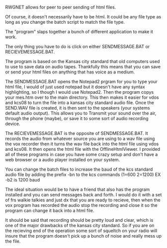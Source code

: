 RWGNET allows for peer to peer sending of html files.

Of course, it doesn't necessarily have to be html.
It could be any file type as long as you change the batch script to match the file type.

The "program" slaps together a bunch of different application to make it work.

The only thing you have to do is click on either SENDMESSAGE.BAT or RECIEVEMESSAGE.BAT.

The program is based on the Kansas city standard that old computers used to use to save data on audio tapes. 
Thankfully this means that you can save or send your html files on anything that has voice as a medium.

The SENDMESSAGE.BAT opens the Notepad2 prgram for you to type your html file, I would of just used notepad but 
it doesn't have any syntax highlighting, so I though I would use Notepad2. Then the program copys your mes.htm over
to the main directory. This then makes it easier for vdos and kcs08 to turn the file into a kansas city standard audio file.
Once the SEND.WAV file is created, it is then sent to the speakers (your systems default audio output). This allows you to 
Transmit your sound over the air, through the phone (maybe), or save it to some sort of audio recording device.

The RECIEVEMESSAGE.BAT is the opposite of SENDMESSAGE.BAT. It records the audio from whatever source you are using to a wav file
using the vox recorder then it turns the wav file back into the html file using vdos and kcs08. It then opens the html file with the OfflineHtmlViewer.
I provided all of these programs in case you have some crazy setup and don't have a web browser or a audio player installed on your system.

You can change the batch files to increase the baud of the kcs standard audio file by adding the prefix -bn to the kcs commands (1=600 2=1200) EX -b2 is 1200 baud


The ideal situation would be to have a friend that also has the program installed and you can send messages back and forth.
I would do it with a set of frs walkie talkies and just dx that you are ready to recieve, then when the vox program has recorded the 
audio stop the recording and close it so the program can change it back into a html file.

It should be said that recording should be pretty loud and clear, which is one of the major drawbacks of the kansas city standard.
So if you are on the recieving end of the operation some sort of squeltch on your radio will insure that the program doesn't pick up a bunch of noise
and really mess up the file.


